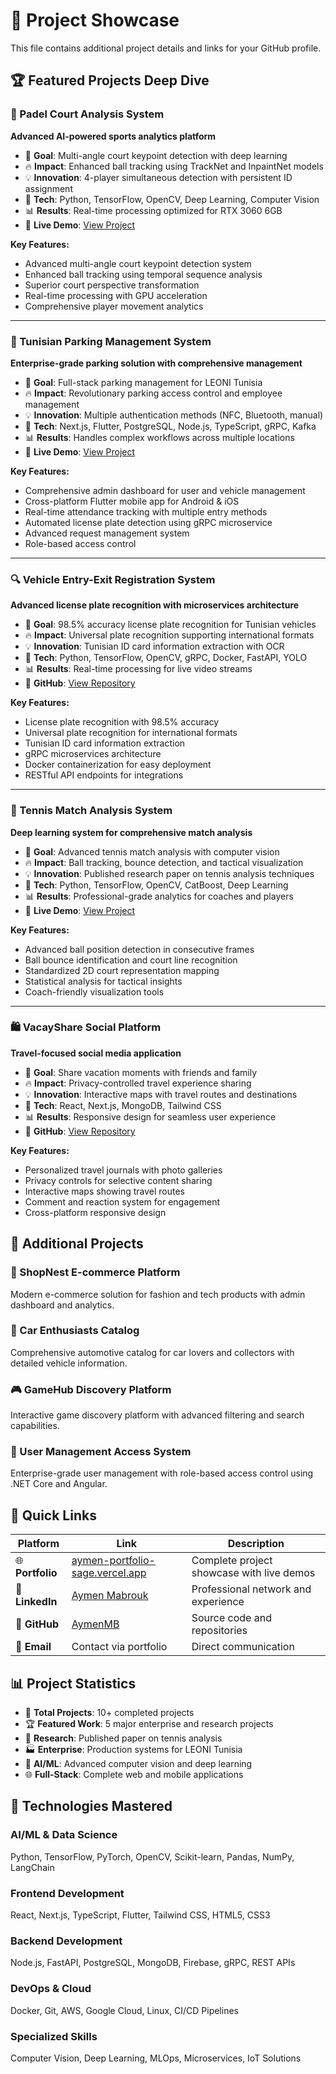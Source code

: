 # 🎯 Project Showcase

This file contains additional project details and links for your GitHub profile.

## 🏆 Featured Projects Deep Dive

### 🎾 Padel Court Analysis System
**Advanced AI-powered sports analytics platform**

- 🎯 **Goal**: Multi-angle court keypoint detection with deep learning
- 🔥 **Impact**: Enhanced ball tracking using TrackNet and InpaintNet models
- 💡 **Innovation**: 4-player simultaneous detection with persistent ID assignment
- 🚀 **Tech**: Python, TensorFlow, OpenCV, Deep Learning, Computer Vision
- 📊 **Results**: Real-time processing optimized for RTX 3060 6GB
- 🔗 **Live Demo**: [View Project](https://aymen-portfolio-sage.vercel.app/project/1)

**Key Features:**
- Advanced multi-angle court keypoint detection system
- Enhanced ball tracking using temporal sequence analysis
- Superior court perspective transformation
- Real-time processing with GPU acceleration
- Comprehensive player movement analytics

---

### 🚗 Tunisian Parking Management System
**Enterprise-grade parking solution with comprehensive management**

- 🎯 **Goal**: Full-stack parking management for LEONI Tunisia
- 🔥 **Impact**: Revolutionary parking access control and employee management
- 💡 **Innovation**: Multiple authentication methods (NFC, Bluetooth, manual)
- 🚀 **Tech**: Next.js, Flutter, PostgreSQL, Node.js, TypeScript, gRPC, Kafka
- 📊 **Results**: Handles complex workflows across multiple locations
- 🔗 **Live Demo**: [View Project](https://aymen-portfolio-sage.vercel.app/project/2)

**Key Features:**
- Comprehensive admin dashboard for user and vehicle management
- Cross-platform Flutter mobile app for Android & iOS
- Real-time attendance tracking with multiple entry methods
- Automated license plate detection using gRPC microservice
- Advanced request management system
- Role-based access control

---

### 🔍 Vehicle Entry-Exit Registration System
**Advanced license plate recognition with microservices architecture**

- 🎯 **Goal**: 98.5% accuracy license plate recognition for Tunisian vehicles
- 🔥 **Impact**: Universal plate recognition supporting international formats
- 💡 **Innovation**: Tunisian ID card information extraction with OCR
- 🚀 **Tech**: Python, TensorFlow, OpenCV, gRPC, Docker, FastAPI, YOLO
- 📊 **Results**: Real-time processing for live video streams
- 🔗 **GitHub**: [View Repository](https://github.com/AymenMB/Vehicle-Entry-Exit-Registration-System---Microservices-)

**Key Features:**
- License plate recognition with 98.5% accuracy
- Universal plate recognition for international formats
- Tunisian ID card information extraction
- gRPC microservices architecture
- Docker containerization for easy deployment
- RESTful API endpoints for integrations

---

### 🎾 Tennis Match Analysis System
**Deep learning system for comprehensive match analysis**

- 🎯 **Goal**: Advanced tennis match analysis with computer vision
- 🔥 **Impact**: Ball tracking, bounce detection, and tactical visualization
- 💡 **Innovation**: Published research paper on tennis analysis techniques
- 🚀 **Tech**: Python, TensorFlow, OpenCV, CatBoost, Deep Learning
- 📊 **Results**: Professional-grade analytics for coaches and players
- 🔗 **Live Demo**: [View Project](https://aymen-portfolio-sage.vercel.app/projects/tennis-analysis)

**Key Features:**
- Advanced ball position detection in consecutive frames
- Ball bounce identification and court line recognition
- Standardized 2D court representation mapping
- Statistical analysis for tactical insights
- Coach-friendly visualization tools

---

### 🛍️ VacayShare Social Platform
**Travel-focused social media application**

- 🎯 **Goal**: Share vacation moments with friends and family
- 🔥 **Impact**: Privacy-controlled travel experience sharing
- 💡 **Innovation**: Interactive maps with travel routes and destinations
- 🚀 **Tech**: React, Next.js, MongoDB, Tailwind CSS
- 📊 **Results**: Responsive design for seamless user experience
- 🔗 **GitHub**: [View Repository](https://github.com/AymenMB/VacayShare)

**Key Features:**
- Personalized travel journals with photo galleries
- Privacy controls for selective content sharing
- Interactive maps showing travel routes
- Comment and reaction system for engagement
- Cross-platform responsive design

## 🌟 Additional Projects

### 🛒 ShopNest E-commerce Platform
Modern e-commerce solution for fashion and tech products with admin dashboard and analytics.

### 🚗 Car Enthusiasts Catalog
Comprehensive automotive catalog for car lovers and collectors with detailed vehicle information.

### 🎮 GameHub Discovery Platform
Interactive game discovery platform with advanced filtering and search capabilities.

### 👥 User Management Access System
Enterprise-grade user management with role-based access control using .NET Core and Angular.

## 🔗 Quick Links

| Platform | Link | Description |
|----------|------|-------------|
| 🌐 **Portfolio** | [aymen-portfolio-sage.vercel.app](https://aymen-portfolio-sage.vercel.app/) | Complete project showcase with live demos |
| 💼 **LinkedIn** | [Aymen Mabrouk](https://www.linkedin.com/in/aymen-mabrouk-91102b23b/) | Professional network and experience |
| 🐙 **GitHub** | [AymenMB](https://github.com/AymenMB) | Source code and repositories |
| 📧 **Email** | Contact via portfolio | Direct communication |

## 📊 Project Statistics

- 🎯 **Total Projects**: 10+ completed projects
- 🏆 **Featured Work**: 5 major enterprise and research projects
- 🔬 **Research**: Published paper on tennis analysis
- 🏭 **Enterprise**: Production systems for LEONI Tunisia
- 🤖 **AI/ML**: Advanced computer vision and deep learning
- 🌐 **Full-Stack**: Complete web and mobile applications

## 🚀 Technologies Mastered

### **AI/ML & Data Science**
Python, TensorFlow, PyTorch, OpenCV, Scikit-learn, Pandas, NumPy, LangChain

### **Frontend Development**
React, Next.js, TypeScript, Flutter, Tailwind CSS, HTML5, CSS3

### **Backend Development**
Node.js, FastAPI, PostgreSQL, MongoDB, Firebase, gRPC, REST APIs

### **DevOps & Cloud**
Docker, Git, AWS, Google Cloud, Linux, CI/CD Pipelines

### **Specialized Skills**
Computer Vision, Deep Learning, MLOps, Microservices, IoT Solutions